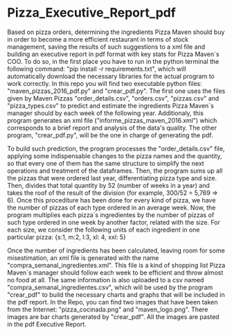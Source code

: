 # Pizza_Executive_Report_pdf
Based on pizza orders, determining the ingredients Pizza Maven should buy in order to become a more efficient restaurant in terms of stock management,
saving the results of such suggestions to a xml file and building an executive report in pdf format with key stats for Pizza Maven´s COO. To do so, in the first place
you have to run in the python terminal the following command: "pip install -r requirements.txt", which will automatically download the necessary
libraries for the actual program to work correctly. In this repo you will find two executable python files: "maven_pizzas_2016_pdf.py" and "crear_pdf.py".
The first one uses the files given by Maven Pizzas "order_details.csv", "orders.csv", "pizzas.csv" and "pizza_types.csv" to predict and estimate the
ingredients Pizza Maven´s manager should by each week of the following year. Additionaly, this program generates an xml file ("informe_pizzas_maven_2016.xml")
which corresponds to a brief report and analysis of the data's quality. The other program, "crear_pdf.py", will be the one in charge of generating the pdf.

To build such prediction, the program processes the "order_details.csv" file, applying some indispensable changes to the pizza names and the quantity,
so that every one of them has the same structure to simplify the next operations and treatment of the dataframes. Then, the program sums up all the pizzas
that were ordered last year, differentiating pizza type and size. Then, divides that total quantity by 52 (number of weeks in a year) and takes the roof of
the result of the division (for example, 300/52 = 5,769 => 6). Once this procediture has been done for every kind of pizza, we have the number of pizzas of
each type ordered in an average week. Now, the program multiplies each pizza´s ingredientes by the number of pizzas of such type ordered in one week by
another factor, related with the size. For each size, we consider the following units of each ingredient in one particular pizza: {s:1, m:2, l:3, xl: 4, xxl: 5}

Once the number of ingredients has been calculated, leaving room for some misestimation, an xml file is generated with the name "compra_semanal_ingredientes.xml".
This file is a kind of shopping list Pizza Maven´s manager should follow each week to be efficient and throw almost no food at all. The same information is also
uploaded to a csv named "compra_semanal_ingredientes.csv", which will be used by the program "crear_pdf" to build the necessary charts and graphs that will be
included in the pdf report. In the Repo, you can find two images that have been taken from the Internet: "pizza_cocinada.png" and "maven_logo.png". There images
are bar charts generated by "crear_pdf". All the images are pasted in the pdf Executive Report.
